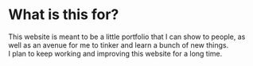 # What is this for?
This website is meant to be a little portfolio that I can show to people, as well as an avenue for me to tinker and learn a bunch of new things.\
I plan to keep working and improving this website for a long time.
